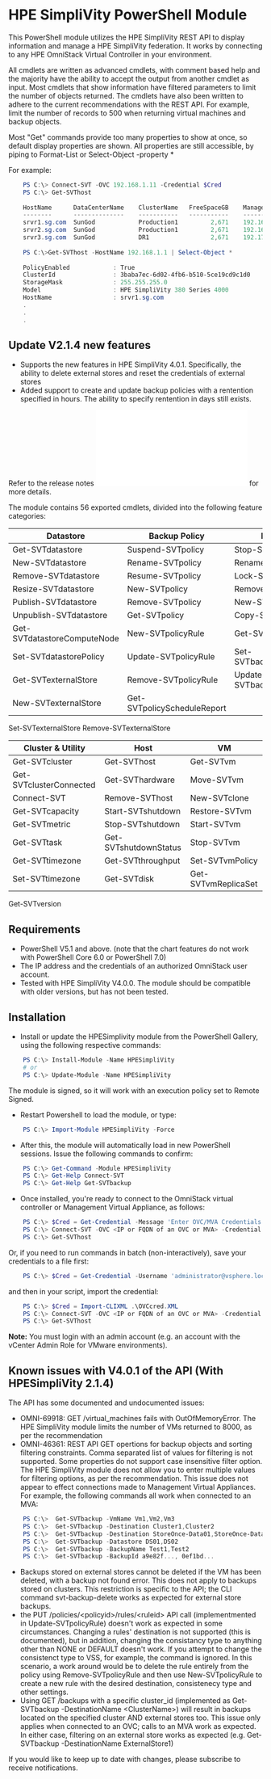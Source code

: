  # HPE SimpliVity PowerShell Module

This PowerShell module utilizes the HPE SimpliVity REST API to display information and manage a HPE SimpliVity federation. It works by connecting to any HPE OmniStack Virtual Controller in your environment.

All cmdlets are written as advanced cmdlets, with comment based help and the majority have the ability to accept the output from another cmdlet as input. Most cmdlets that show information have filtered parameters to limit the number of objects returned. The cmdlets have also been written to adhere to the current recommendations with the REST API. For example, limit the number of records to 500 when returning virtual machines and backup objects.

Most "Get" commands provide too many properties to show at once, so default display properties are shown. All properties are still accessible, by piping to Format-List or Select-Object -property *

For example:
```powershell
    PS C:\> Connect-SVT -OVC 192.168.1.11 -Credential $Cred
    PS C:\> Get-SVThost
    
    HostName      DataCenterName    ClusterName   FreeSpaceGB    ManagementIP   StorageIP     FederationIP 
    --------      --------------    -----------   -----------    ------------   ---------     ------------
    srvr1.sg.com  SunGod            Production1         2,671    192.168.1.11   192.168.2.1   192.168.3.1
    srvr2.sg.com  SunGod            Production1         2,671    192.168.1.12   192.168.2.2   192.168.3.2
    srvr3.sg.com  SunGod            DR1                 2,671    192.170.1.11   192.170.2.1   192.170.3.1
   
    PS C:\>Get-SVThost -HostName 192.168.1.1 | Select-Object *
    
    PolicyEnabled            : True
    ClusterId                : 3baba7ec-6d02-4fb6-b510-5ce19cd9c1d0
    StorageMask              : 255.255.255.0
    Model                    : HPE SimpliVity 380 Series 4000
    HostName                 : srvr1.sg.com
    .
    .
    .
```
## Update V2.1.4 new features

* Supports the new features in HPE SimpliVity 4.0.1. Specifically, the ability to delete external stores and reset the credentials of external stores 
* Added support to create and update backup policies with a rentention specified in hours. The ability to specify rentention in days still exists. 

Refer to the release notes ![here](/RELEASENOTES.md) for more details.

The module contains 56 exported cmdlets, divided into the following feature categories:

Datastore | Backup Policy | Backups
--- | --- | ---
Get-SVTdatastore | Suspend-SVTpolicy | Stop-SVTbackup
New-SVTdatastore | Rename-SVTpolicy | Rename-SVTbackup
Remove-SVTdatastore | Resume-SVTpolicy | Lock-SVTbackup
Resize-SVTdatastore | New-SVTpolicy | Remove-SVTbackup
Publish-SVTdatastore | Remove-SVTpolicy | New-SVTbackup
Unpublish-SVTdatastore | Get-SVTpolicy | Copy-SVTbackup
Get-SVTdatastoreComputeNode | New-SVTpolicyRule | Get-SVTbackup
Set-SVTdatastorePolicy | Update-SVTpolicyRule | Set-SVTbackupRetention
Get-SVTexternalStore | Remove-SVTpolicyRule | Update-SVTbackupUniqueSize
New-SVTexternalStore | Get-SVTpolicyScheduleReport 
Set-SVTexternalStore
Remove-SVTexternalStore

Cluster & Utility | Host | VM
--- | --- | ---
Get-SVTcluster | Get-SVThost | Get-SVTvm
Get-SVTclusterConnected | Get-SVThardware | Move-SVTvm
Connect-SVT | Remove-SVThost | New-SVTclone
Get-SVTcapacity | Start-SVTshutdown | Restore-SVTvm
Get-SVTmetric | Stop-SVTshutdown | Start-SVTvm
Get-SVTtask | Get-SVTshutdownStatus | Stop-SVTvm
Get-SVTtimezone | Get-SVTthroughput | Set-SVTvmPolicy
Set-SVTtimezone | Get-SVTdisk | Get-SVTvmReplicaSet
Get-SVTversion

## Requirements

* PowerShell V5.1 and above. (note that the chart features do not work with PowerShell Core 6.0 or PowerShell 7.0)
* The IP address and the credentials of an authorized OmniStack user account.
* Tested with HPE SimpliVity V4.0.0. The module should be compatible with older versions, but has not been tested. 

## Installation

* Install or update the HPESimplivity module from the PowerShell Gallery, using the following respective commands:
```powershell
    PS C:\> Install-Module -Name HPESimpliVity
    # or
    PS C:\> Update-Module -Name HPESimpliVity
```
The module is signed, so it will work with an execution policy set to Remote Signed.

* Restart Powershell to load the module, or type:
```powershell
    PS C:\> Import-Module HPESimpliVity -Force
```
* After this, the module will automatically load in new PowerShell sessions. Issue the following commands to confirm:
```powershell
    PS C:\> Get-Command -Module HPESimpliVity
    PS C:\> Get-Help Connect-SVT
    PS C:\> Get-Help Get-SVTbackup
```
* Once installed, you're ready to connect to the OmniStack virtual controller or Management Virtual Appliance, as follows:
```powershell
    PS C:\> $Cred = Get-Credential -Message 'Enter OVC/MVA Credentials'
    PS C:\> Connect-SVT -OVC <IP or FQDN of an OVC or MVA> -Credential $Cred
    PS C:\> Get-SVThost
```
Or, if you need to run commands in batch (non-interactively), save your credentials to a file first:

```powershell
    PS C:\> $Cred = Get-Credential -Username 'administrator@vsphere.local' | Export-Clixml .\OVCcred.XML 
```
and then in your script, import the credential:
```powershell
    PS C:\> $Cred = Import-CLIXML .\OVCcred.XML
    PS C:\> Connect-SVT -OVC <IP or FQDN of an OVC or MVA> -Credential $Cred
    PS C:\> Get-SVThost
```

**Note:** You must login with an admin account (e.g. an account with the vCenter Admin Role for VMware environments).

## Known issues with V4.0.1 of the API (With HPESimpliVity 2.1.4)

The API has some documented and undocumented issues:
* OMNI-69918: GET /virtual_machines fails with OutOfMemoryError. The HPE SimpliVity module limits the number of VMs returned to 8000, as per the recommendation
* OMNI-46361: REST API GET opertions for backup objects and sorting filtering constraints. Comma separated list of values for filtering is not supported. Some properties do not support case insensitive filter option. The HPE SimpliVity module does not allow you to enter multiple values for filtering options, as per the recommendation. This issue does not appear to effect connections made to Management Virtual Appliances. For example, the following commands all work when connected to an MVA:

````powershell
    PS C:\>  Get-SVTbackup -VmName Vm1,Vm2,Vm3
    PS C:\>  Get-SVTbackup -Destination Cluster1,Cluster2
    PS C:\>  Get-SVTbackup -Destination StoreOnce-Data01,StoreOnce-Data02
    PS C:\>  Get-SVTbackup -Datastore DS01,DS02
    PS C:\>  Get-SVTbackup -BackupName Test1,Test2
    PS C:\>  Get-SVTbackup -BackupId a9e82f..., 0ef1bd...
````

* Backups stored on external stores cannot be deleted if the VM has been deleted, with a backup not found error. This does not apply to backups stored on clusters. This restriction is specific to the API; the CLI command svt-backup-delete works as expected for external store backups.
* the PUT /policies/\<policyid\>/rules/\<ruleid\> API call (implementmented in Update-SVTpolicyRule) doesn't work as expected in some circumstances. Changing a rules' destination is not supported (this is documented), but in addition, changing the consistancy type to anything other than NONE or DEFAULT doesn't work. If you attempt to change the consistenct type to VSS, for example, the command is ignored. In this scenario, a work around would be to delete the rule entirely from the policy using Remove-SVTpolicyRule and then use New-SVTpolicyRule to create a new rule with the desired destination, consistenecy type and other settings.
* Using GET /backups with a specific cluster_id (implemented as Get-SVTbackup -DestinationName \<ClusterName\>) will result in backups located on the specified cluster AND external stores too. This issue only applies when connected to an OVC; calls to an MVA work as expected. In either case, filtering on an external store works as expected (e.g. Get-SVTbackup -DestinationName ExternalStore1)

If you would like to keep up to date with changes, please subscribe to receive notifications.
